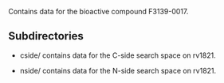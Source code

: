 Contains data for the bioactive compound F3139-0017.

## Subdirectories

- cside/ contains data for the C-side search space on rv1821.

- nside/ contains data for the N-side search space on rv1821.

